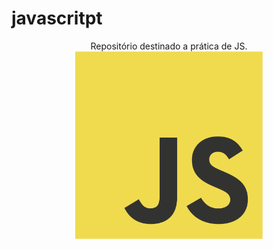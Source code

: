 # javascritpt
<p align="center">
Repositório destinado a prática de JS.
<img src="/js-logo.png"  width="300px">
</p>
